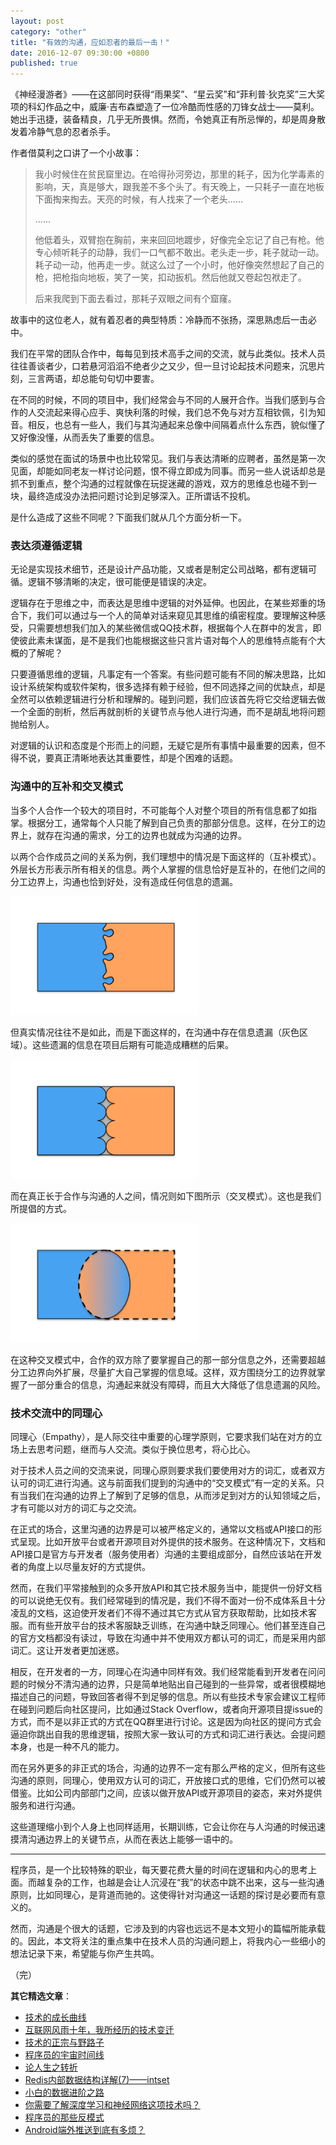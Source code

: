 ```yaml
---
layout: post
category: "other"
title: "有效的沟通，应如忍者的最后一击！"
date: 2016-12-07 09:30:00 +0800
published: true
---
```


《神经漫游者》——在这部同时获得“雨果奖”、“星云奖”和“菲利普·狄克奖”三大奖项的科幻作品之中，威廉·吉布森塑造了一位冷酷而性感的刀锋女战士——莫利。她出手迅捷，装备精良，几乎无所畏惧。然而，令她真正有所忌惮的，却是周身散发着冷静气息的忍者杀手。

<!--more-->

作者借莫利之口讲了一个小故事：

> 我小时候住在贫民窟里边。在哈得孙河旁边，那里的耗子，因为化学毒素的影响，天，真是够大，跟我差不多个头了。有天晚上，一只耗子一直在地板下面掏来掏去。天亮的时候，有人找来了一个老头......
>
> ......
>
> 他低着头，双臂抱在胸前，来来回回地踱步，好像完全忘记了自己有枪。他专心倾听耗子的动静，我们一口气都不敢出。老头走一步，耗子就动一动。耗子动一动，他再走一步。就这么过了一个小时，他好像突然想起了自己的枪，把枪指向地板，笑了一笑，扣动扳机。然后他就又卷起包袱走了。
>
> 后来我爬到下面去看过，那耗子双眼之间有个窟窿。

故事中的这位老人，就有着忍者的典型特质：冷静而不张扬，深思熟虑后一击必中。

我们在平常的团队合作中，每每见到技术高手之间的交流，就与此类似。技术人员往往善谈者少，口若悬河滔滔不绝者少之又少，但一旦讨论起技术问题来，沉思片刻，三言两语，却总能句句切中要害。

在不同的时候，不同的项目中，我们经常会与不同的人展开合作。当我们感到与合作的人交流起来得心应手、爽快利落的时候，我们总不免与对方互相钦佩，引为知音。相反，也总有一些人，我们与其沟通起来总像中间隔着点什么东西，貌似懂了又好像没懂，从而丢失了重要的信息。

类似的感觉在面试的场景中也比较常见。我们与表达清晰的应聘者，虽然是第一次见面，却能如同老友一样讨论问题，恨不得立即成为同事。而另一些人说话却总是抓不到重点，整个沟通的过程就像在玩捉迷藏的游戏，双方的思维总也碰不到一块，最终造成没办法把问题讨论到足够深入。正所谓话不投机。

是什么造成了这些不同呢？下面我们就从几个方面分析一下。

### 表达须遵循逻辑

无论是实现技术细节，还是设计产品功能，又或者是制定公司战略，都有逻辑可循。逻辑不够清晰的决定，很可能便是错误的决定。

逻辑存在于思维之中，而表达是思维中逻辑的对外延伸。也因此，在某些郑重的场合下，我们可以通过与一个人的简单对话来窥见其思维的缜密程度。要理解这种感受，只需要想想我们加入的某些微信或QQ技术群，根据每个人在群中的发言，即使彼此素未谋面，是不是我们也能根据这些只言片语对每个人的思维特点能有个大概的了解呢？

只要遵循思维的逻辑，凡事定有一个答案。有些问题可能有不同的解决思路，比如设计系统架构或软件架构，很多选择有赖于经验，但不同选择之间的优缺点，却是全然可以依赖逻辑进行分析和理解的。碰到问题，我们应该首先将它交给逻辑去做一个全面的剖析，然后再就剖析的关键节点与他人进行沟通，而不是胡乱地将问题抛给别人。

对逻辑的认识和态度是个形而上的问题，无疑它是所有事情中最重要的因素，但不得不说，要真正清晰地表达其重要性，却是个困难的话题。

### 沟通中的互补和交叉模式

当多个人合作一个较大的项目时，不可能每个人对整个项目的所有信息都了如指掌。根据分工，通常每个人只能了解到自己负责的那部分信息。这样，在分工的边界上，就存在沟通的需求，分工的边界也就成为沟通的边界。

以两个合作成员之间的关系为例，我们理想中的情况是下面这样的（互补模式）。外层长方形表示所有相关的信息。两个人掌握的信息恰好是互补的，在他们之间的分工边界上，沟通也恰到好处，没有造成任何信息的遗漏。

[<img src="/assets/photos_communication/complementation_pattern.png" style="width:300px" alt="互补模式" />](/assets/photos_communication/complementation_pattern.png)

但真实情况往往不是如此，而是下面这样的，在沟通中存在信息遗漏（灰色区域）。这些遗漏的信息在项目后期有可能造成糟糕的后果。

[<img src="/assets/photos_communication/omission_pattern.png" style="width:300px" alt="遗漏模式" />](/assets/photos_communication/omission_pattern.png)

而在真正长于合作与沟通的人之间，情况则如下图所示（交叉模式）。这也是我们所提倡的方式。

[<img src="/assets/photos_communication/overlapping_pattern.png" style="width:300px" alt="交叉模式" />](/assets/photos_communication/overlapping_pattern.png)

在这种交叉模式中，合作的双方除了要掌握自己的那一部分信息之外，还需要超越分工边界向外扩展，尽量扩大自己掌握的信息域。这样，双方围绕分工的边界就掌握了一部分重合的信息，沟通起来就没有障碍，而且大大降低了信息遗漏的风险。

### 技术交流中的同理心

同理心（Empathy），是人际交往中重要的心理学原则，它要求我们站在对方的立场上去思考问题，继而与人交流。类似于换位思考，将心比心。

对于技术人员之间的交流来说，同理心原则要求我们要使用对方的词汇，或者双方认可的词汇进行沟通。这与前面我们提到的沟通中的“交叉模式”有一定的关系。只有当我们在沟通的边界上了解到了足够的信息，从而涉足到对方的认知领域之后，才有可能以对方的词汇与之交流。

在正式的场合，这里沟通的边界是可以被严格定义的，通常以文档或API接口的形式呈现。比如开放平台或者开源项目对外提供的技术服务。在这种情况下，文档和API接口是官方与开发者（服务使用者）沟通的主要组成部分，自然应该站在开发者的角度上以尽量友好的方式提供。

然而，在我们平常接触到的众多开放API和其它技术服务当中，能提供一份好文档的可以说绝无仅有。我们经常碰到的情况是，我们不得不面对一份不成体系且十分凌乱的文档，这迫使开发者们不得不通过其它方式从官方获取帮助，比如技术客服。而有些开放平台的技术客服缺乏训练，在沟通中缺乏同理心。他们甚至连自己的官方文档都没有读过，导致在沟通中并不使用双方都认可的词汇，而是采用内部词汇。这让开发者更加迷惑。

相反，在开发者的一方，同理心在沟通中同样有效。我们经常能看到开发者在问问题的时候分不清沟通的边界，只是简单地贴出自己碰到的一些异常，或者很模糊地描述自己的问题，导致回答者得不到足够的信息。所以有些技术专家会建议工程师在碰到问题后向社区提问，比如通过Stack Overflow，或者向开源项目提issue的方式，而不是以非正式的方式在QQ群里进行讨论。这是因为向社区的提问方式会逼迫你跳出自我的思维逻辑，按照大家一致认可的方式和词汇进行表达。会提问题本身，也是一种不凡的能力。

而在另外更多的非正式的场合，沟通的边界不一定有那么严格的定义，但所有这些沟通的原则，同理心，使用双方认可的词汇，开放接口式的思维，它们仍然可以被借鉴。比如公司内部部门之间，应该以做开放API或开源项目的姿态，来对外提供服务和进行沟通。

这些道理缩小到个人身上也同样适用，长期训练，它会让你在与人沟通的时候迅速摸清沟通边界上的关键节点，从而在表达上能够一语中的。

---

程序员，是一个比较特殊的职业，每天要花费大量的时间在逻辑和内心的思考上面。而越复杂的工作，也越是会让人沉浸在“我”的状态中跳不出来，这与一些沟通原则，比如同理心，是背道而驰的。这使得针对沟通这一话题的探讨是必要而有意义的。

然而，沟通是个很大的话题，它涉及到的内容也远远不是本文短小的篇幅所能承载的。因此，本文将关注的重点集中在技术人员的沟通问题上，将我内心一些细小的想法记录下来，希望能与你产生共鸣。

（完）

**其它精选文章**：

* [技术的成长曲线](/posts/blog-growth-curve.html)
* [互联网风雨十年，我所经历的技术变迁](/posts/blog-mobile-to-ai.html)
* [技术的正宗与野路子](http://mp.weixin.qq.com/s?__biz=MzA4NTg1MjM0Mg==&mid=2657261357&idx=1&sn=ebb11a1623e00ca8e6ad55c9ad6b2547#rd)
* [程序员的宇宙时间线](/posts/blog-programmer-choice.html)
* [论人生之转折](http://mp.weixin.qq.com/s?__biz=MzA4NTg1MjM0Mg==&mid=2657261385&idx=1&sn=56b335b4f33546c5baa41a1c7f1b6551#rd)
* [Redis内部数据结构详解(7)——intset](/posts/blog-redis-intset.html)
* [小白的数据进阶之路](/posts/blog-hadoop-mapred.html)
* [你需要了解深度学习和神经网络这项技术吗？](/posts/blog-neural-nets.html)
* [程序员的那些反模式](/posts/blog-programmer-anti-pattern.html)
* [Android端外推送到底有多烦？](http://mp.weixin.qq.com/s?__biz=MzA4NTg1MjM0Mg==&mid=2657261350&idx=1&sn=6cea730ef5a144ac243f07019fb43076#rd)
